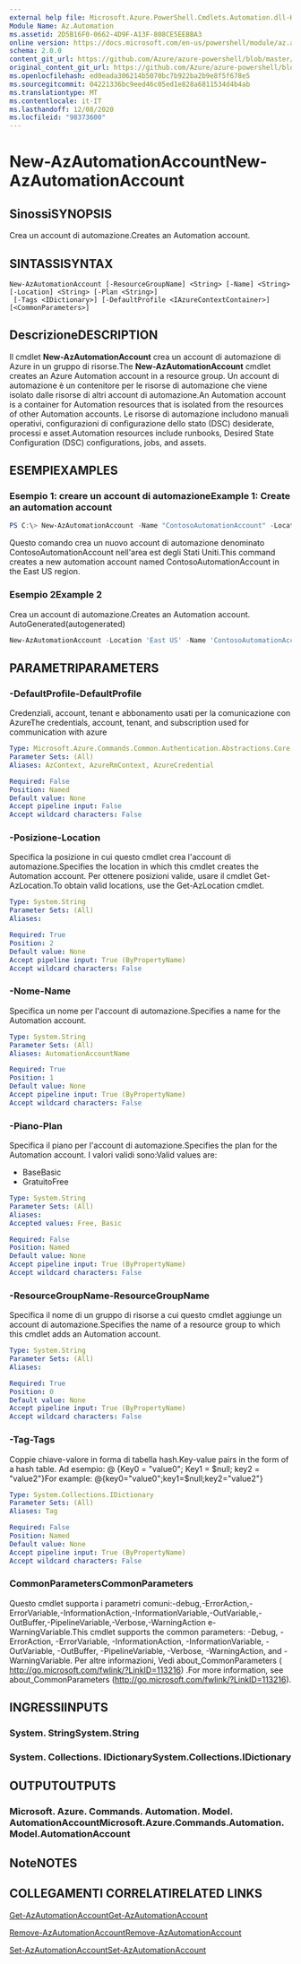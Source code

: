 ```yaml
---
external help file: Microsoft.Azure.PowerShell.Cmdlets.Automation.dll-Help.xml
Module Name: Az.Automation
ms.assetid: 2D5B16F0-0662-4D9F-A13F-808CE5EEBBA3
online version: https://docs.microsoft.com/en-us/powershell/module/az.automation/new-azautomationaccount
schema: 2.0.0
content_git_url: https://github.com/Azure/azure-powershell/blob/master/src/Automation/Automation/help/New-AzAutomationAccount.md
original_content_git_url: https://github.com/Azure/azure-powershell/blob/master/src/Automation/Automation/help/New-AzAutomationAccount.md
ms.openlocfilehash: ed0eada306214b5070bc7b922ba2b9e8f5f678e5
ms.sourcegitcommit: 04221336bc9eed46c05ed1e828a6811534d4b4ab
ms.translationtype: MT
ms.contentlocale: it-IT
ms.lasthandoff: 12/08/2020
ms.locfileid: "98373600"
---
```

# <span data-ttu-id="b37a2-101">New-AzAutomationAccount</span><span class="sxs-lookup"><span data-stu-id="b37a2-101">New-AzAutomationAccount</span></span>

## <span data-ttu-id="b37a2-102">Sinossi</span><span class="sxs-lookup"><span data-stu-id="b37a2-102">SYNOPSIS</span></span>
<span data-ttu-id="b37a2-103">Crea un account di automazione.</span><span class="sxs-lookup"><span data-stu-id="b37a2-103">Creates an Automation account.</span></span>

## <span data-ttu-id="b37a2-104">SINTASSI</span><span class="sxs-lookup"><span data-stu-id="b37a2-104">SYNTAX</span></span>

```
New-AzAutomationAccount [-ResourceGroupName] <String> [-Name] <String> [-Location] <String> [-Plan <String>]
 [-Tags <IDictionary>] [-DefaultProfile <IAzureContextContainer>] [<CommonParameters>]
```

## <span data-ttu-id="b37a2-105">Descrizione</span><span class="sxs-lookup"><span data-stu-id="b37a2-105">DESCRIPTION</span></span>
<span data-ttu-id="b37a2-106">Il cmdlet **New-AzAutomationAccount** crea un account di automazione di Azure in un gruppo di risorse.</span><span class="sxs-lookup"><span data-stu-id="b37a2-106">The **New-AzAutomationAccount** cmdlet creates an Azure Automation account in a resource group.</span></span>
<span data-ttu-id="b37a2-107">Un account di automazione è un contenitore per le risorse di automazione che viene isolato dalle risorse di altri account di automazione.</span><span class="sxs-lookup"><span data-stu-id="b37a2-107">An Automation account is a container for Automation resources that is isolated from the resources of other Automation accounts.</span></span> <span data-ttu-id="b37a2-108">Le risorse di automazione includono manuali operativi, configurazioni di configurazione dello stato (DSC) desiderate, processi e asset.</span><span class="sxs-lookup"><span data-stu-id="b37a2-108">Automation resources include runbooks, Desired State Configuration (DSC) configurations, jobs, and assets.</span></span>

## <span data-ttu-id="b37a2-109">ESEMPI</span><span class="sxs-lookup"><span data-stu-id="b37a2-109">EXAMPLES</span></span>

### <span data-ttu-id="b37a2-110">Esempio 1: creare un account di automazione</span><span class="sxs-lookup"><span data-stu-id="b37a2-110">Example 1: Create an automation account</span></span>
```powershell
PS C:\> New-AzAutomationAccount -Name "ContosoAutomationAccount" -Location "East US" -ResourceGroupName "ResourceGroup01"
```

<span data-ttu-id="b37a2-111">Questo comando crea un nuovo account di automazione denominato ContosoAutomationAccount nell'area est degli Stati Uniti.</span><span class="sxs-lookup"><span data-stu-id="b37a2-111">This command creates a new automation account named ContosoAutomationAccount in the East US region.</span></span>

### <span data-ttu-id="b37a2-112">Esempio 2</span><span class="sxs-lookup"><span data-stu-id="b37a2-112">Example 2</span></span>

<span data-ttu-id="b37a2-113">Crea un account di automazione.</span><span class="sxs-lookup"><span data-stu-id="b37a2-113">Creates an Automation account.</span></span> <span data-ttu-id="b37a2-114">AutoGenerated</span><span class="sxs-lookup"><span data-stu-id="b37a2-114">(autogenerated)</span></span>

<!-- Aladdin Generated Example -->
```powershell
New-AzAutomationAccount -Location 'East US' -Name 'ContosoAutomationAccount' -ResourceGroupName 'ResourceGroup01' -Tags <IDictionary>
```

## <span data-ttu-id="b37a2-115">PARAMETRI</span><span class="sxs-lookup"><span data-stu-id="b37a2-115">PARAMETERS</span></span>

### <span data-ttu-id="b37a2-116">-DefaultProfile</span><span class="sxs-lookup"><span data-stu-id="b37a2-116">-DefaultProfile</span></span>
<span data-ttu-id="b37a2-117">Credenziali, account, tenant e abbonamento usati per la comunicazione con Azure</span><span class="sxs-lookup"><span data-stu-id="b37a2-117">The credentials, account, tenant, and subscription used for communication with azure</span></span>

```yaml
Type: Microsoft.Azure.Commands.Common.Authentication.Abstractions.Core.IAzureContextContainer
Parameter Sets: (All)
Aliases: AzContext, AzureRmContext, AzureCredential

Required: False
Position: Named
Default value: None
Accept pipeline input: False
Accept wildcard characters: False
```

### <span data-ttu-id="b37a2-118">-Posizione</span><span class="sxs-lookup"><span data-stu-id="b37a2-118">-Location</span></span>
<span data-ttu-id="b37a2-119">Specifica la posizione in cui questo cmdlet crea l'account di automazione.</span><span class="sxs-lookup"><span data-stu-id="b37a2-119">Specifies the location in which this cmdlet creates the Automation account.</span></span>
<span data-ttu-id="b37a2-120">Per ottenere posizioni valide, usare il cmdlet Get-AzLocation.</span><span class="sxs-lookup"><span data-stu-id="b37a2-120">To obtain valid locations, use the Get-AzLocation cmdlet.</span></span>

```yaml
Type: System.String
Parameter Sets: (All)
Aliases:

Required: True
Position: 2
Default value: None
Accept pipeline input: True (ByPropertyName)
Accept wildcard characters: False
```

### <span data-ttu-id="b37a2-121">-Nome</span><span class="sxs-lookup"><span data-stu-id="b37a2-121">-Name</span></span>
<span data-ttu-id="b37a2-122">Specifica un nome per l'account di automazione.</span><span class="sxs-lookup"><span data-stu-id="b37a2-122">Specifies a name for the Automation account.</span></span>

```yaml
Type: System.String
Parameter Sets: (All)
Aliases: AutomationAccountName

Required: True
Position: 1
Default value: None
Accept pipeline input: True (ByPropertyName)
Accept wildcard characters: False
```

### <span data-ttu-id="b37a2-123">-Piano</span><span class="sxs-lookup"><span data-stu-id="b37a2-123">-Plan</span></span>
<span data-ttu-id="b37a2-124">Specifica il piano per l'account di automazione.</span><span class="sxs-lookup"><span data-stu-id="b37a2-124">Specifies the plan for the Automation account.</span></span>
<span data-ttu-id="b37a2-125">I valori validi sono:</span><span class="sxs-lookup"><span data-stu-id="b37a2-125">Valid values are:</span></span>
- <span data-ttu-id="b37a2-126">Base</span><span class="sxs-lookup"><span data-stu-id="b37a2-126">Basic</span></span>
- <span data-ttu-id="b37a2-127">Gratuito</span><span class="sxs-lookup"><span data-stu-id="b37a2-127">Free</span></span>

```yaml
Type: System.String
Parameter Sets: (All)
Aliases:
Accepted values: Free, Basic

Required: False
Position: Named
Default value: None
Accept pipeline input: True (ByPropertyName)
Accept wildcard characters: False
```

### <span data-ttu-id="b37a2-128">-ResourceGroupName</span><span class="sxs-lookup"><span data-stu-id="b37a2-128">-ResourceGroupName</span></span>
<span data-ttu-id="b37a2-129">Specifica il nome di un gruppo di risorse a cui questo cmdlet aggiunge un account di automazione.</span><span class="sxs-lookup"><span data-stu-id="b37a2-129">Specifies the name of a resource group to which this cmdlet adds an Automation account.</span></span>

```yaml
Type: System.String
Parameter Sets: (All)
Aliases:

Required: True
Position: 0
Default value: None
Accept pipeline input: True (ByPropertyName)
Accept wildcard characters: False
```

### <span data-ttu-id="b37a2-130">-Tag</span><span class="sxs-lookup"><span data-stu-id="b37a2-130">-Tags</span></span>
<span data-ttu-id="b37a2-131">Coppie chiave-valore in forma di tabella hash.</span><span class="sxs-lookup"><span data-stu-id="b37a2-131">Key-value pairs in the form of a hash table.</span></span> <span data-ttu-id="b37a2-132">Ad esempio: @ {Key0 = "value0"; Key1 = $null; key2 = "value2"}</span><span class="sxs-lookup"><span data-stu-id="b37a2-132">For example: @{key0="value0";key1=$null;key2="value2"}</span></span>

```yaml
Type: System.Collections.IDictionary
Parameter Sets: (All)
Aliases: Tag

Required: False
Position: Named
Default value: None
Accept pipeline input: True (ByPropertyName)
Accept wildcard characters: False
```

### <span data-ttu-id="b37a2-133">CommonParameters</span><span class="sxs-lookup"><span data-stu-id="b37a2-133">CommonParameters</span></span>
<span data-ttu-id="b37a2-134">Questo cmdlet supporta i parametri comuni:-debug,-ErrorAction,-ErrorVariable,-InformationAction,-InformationVariable,-OutVariable,-OutBuffer,-PipelineVariable,-Verbose,-WarningAction e-WarningVariable.</span><span class="sxs-lookup"><span data-stu-id="b37a2-134">This cmdlet supports the common parameters: -Debug, -ErrorAction, -ErrorVariable, -InformationAction, -InformationVariable, -OutVariable, -OutBuffer, -PipelineVariable, -Verbose, -WarningAction, and -WarningVariable.</span></span> <span data-ttu-id="b37a2-135">Per altre informazioni, Vedi about_CommonParameters ( http://go.microsoft.com/fwlink/?LinkID=113216) .</span><span class="sxs-lookup"><span data-stu-id="b37a2-135">For more information, see about_CommonParameters (http://go.microsoft.com/fwlink/?LinkID=113216).</span></span>

## <span data-ttu-id="b37a2-136">INGRESSI</span><span class="sxs-lookup"><span data-stu-id="b37a2-136">INPUTS</span></span>

### <span data-ttu-id="b37a2-137">System. String</span><span class="sxs-lookup"><span data-stu-id="b37a2-137">System.String</span></span>

### <span data-ttu-id="b37a2-138">System. Collections. IDictionary</span><span class="sxs-lookup"><span data-stu-id="b37a2-138">System.Collections.IDictionary</span></span>

## <span data-ttu-id="b37a2-139">OUTPUT</span><span class="sxs-lookup"><span data-stu-id="b37a2-139">OUTPUTS</span></span>

### <span data-ttu-id="b37a2-140">Microsoft. Azure. Commands. Automation. Model. AutomationAccount</span><span class="sxs-lookup"><span data-stu-id="b37a2-140">Microsoft.Azure.Commands.Automation.Model.AutomationAccount</span></span>

## <span data-ttu-id="b37a2-141">Note</span><span class="sxs-lookup"><span data-stu-id="b37a2-141">NOTES</span></span>

## <span data-ttu-id="b37a2-142">COLLEGAMENTI CORRELATI</span><span class="sxs-lookup"><span data-stu-id="b37a2-142">RELATED LINKS</span></span>

[<span data-ttu-id="b37a2-143">Get-AzAutomationAccount</span><span class="sxs-lookup"><span data-stu-id="b37a2-143">Get-AzAutomationAccount</span></span>](./Get-AzAutomationAccount.md)

[<span data-ttu-id="b37a2-144">Remove-AzAutomationAccount</span><span class="sxs-lookup"><span data-stu-id="b37a2-144">Remove-AzAutomationAccount</span></span>](./Remove-AzAutomationAccount.md)

[<span data-ttu-id="b37a2-145">Set-AzAutomationAccount</span><span class="sxs-lookup"><span data-stu-id="b37a2-145">Set-AzAutomationAccount</span></span>](./Set-AzAutomationAccount.md)
